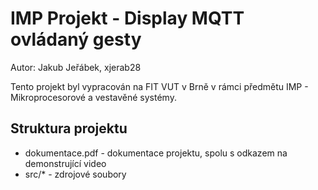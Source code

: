# IMP Projekt - Display MQTT ovládaný gesty
Autor: Jakub Jeřábek, xjerab28

Tento projekt byl vypracován na FIT VUT v Brně v rámci předmětu IMP - Mikroprocesorové a vestavěné systémy.

## Struktura projektu
- dokumentace.pdf - dokumentace projektu, spolu s odkazem na demonstrující video
- src/* - zdrojové soubory